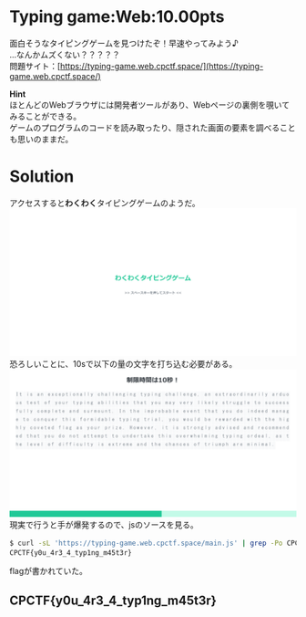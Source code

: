# Typing game:Web:10.00pts
面白そうなタイピングゲームを見つけたぞ！早速やってみよう♪  
...なんかムズくない？？？？？  
問題サイト：[https://typing-game.web.cpctf.space/](https://typing-game.web.cpctf.space/)  

**Hint**  
ほとんどのWebブラウザには開発者ツールがあり、Webページの裏側を覗いてみることができる。  
ゲームのプログラムのコードを読み取ったり、隠された画面の要素を調べることも思いのままだ。  

# Solution
アクセスすると**わくわく**タイピングゲームのようだ。  
![site1.png](site/site1.png)  
恐ろしいことに、10sで以下の量の文字を打ち込む必要がある。  
![site2.png](site/site2.png)  
現実で行うと手が爆発するので、jsのソースを見る。  
```bash
$ curl -sL 'https://typing-game.web.cpctf.space/main.js' | grep -Po CPCTF{.*?}
CPCTF{y0u_4r3_4_typ1ng_m45t3r}
```
flagが書かれていた。  

## CPCTF{y0u_4r3_4_typ1ng_m45t3r}